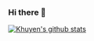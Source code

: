 ### Hi there 👋

<!--
**nyohannes-ghebremeskel/nyohannes-ghebremeskel** is a ✨ _special_ ✨ repository because its `README.md` (this file) appears on your GitHub profile.

Here are some ideas to get you started:

- 🔭 I’m currently working on Front End Projects
- 🌱 I’m currently learning C++, HTML, CSS, Javascript, SQL, React, Angular, Rust. MongoDB
- :earth_africa: I am currently sharing a little bit of my knowledge to the world through my blogs
- 💬 Ask me about anything on full stack developing
- 📫 How to reach me: DM me on twitter
  - :bulb: [Medium articles]()
  - :office: [LinkedIn]()
- 😄 Pronouns: He/Him
- ⚡ Fun fact: I speak Italian and Tigrinya
-->

[![Khuyen's github stats](https://github-readme-stats.vercel.app/api?username=nyohannes-ghebremesk&count_private=true&show_icons=true&theme=radical&hide_rank=false)](https://github.com/anuraghazra/github-readme-stats)
